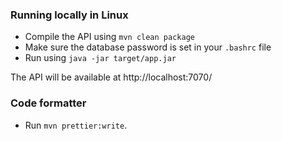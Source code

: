 

### Running locally in Linux

- Compile the API using `mvn clean package`
- Make sure the database password is set in your `.bashrc` file
- Run using `java -jar target/app.jar`

The API will be available at http://localhost:7070/


### Code formatter

- Run `mvn prettier:write`.
